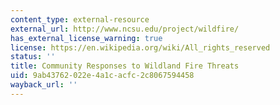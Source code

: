 ```yaml
---
content_type: external-resource
external_url: http://www.ncsu.edu/project/wildfire/
has_external_license_warning: true
license: https://en.wikipedia.org/wiki/All_rights_reserved
status: ''
title: Community Responses to Wildland Fire Threats
uid: 9ab43762-022e-4a1c-acfc-2c8067594458
wayback_url: ''
---
```

